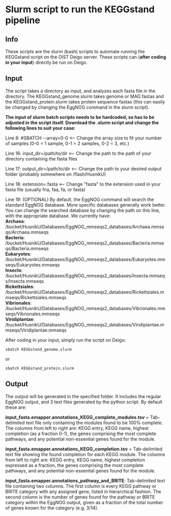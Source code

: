 # Slurm script to run the KEGGstand pipeline
## Info
These scripts are the slurm (bash) scripts to automate running the KEGGstand script on the OIST Deigo server. These scripts can (**after coding in your input**) directly be run on Deigo.

## Input
The script takes a directory as input, and analyzes each fasta file in the directory. The KEGGstand_genome.slurm takes genome or MAG fastas and the KEGGstand_protein.slurm takes protein
sequence fastas (this can easily be changed by changing the EggNOG command in the slurm script).

**The input of slurm batch scripts needs to be hardcoded, so has to be adjusted in the script itself.
Download the .slurm script and change the following lines to suit your case:**

Line 8: #SBATCH --array=0-0 <-- Change the array size to fit your number of samples (0-0 = 1 sample, 0-1 = 2 samples, 0-2 = 3, etc.)

Line 16: input_dir=/path/to/dir <-- Change the path to the path of your directory containing the fasta files  

Line 17: output_dir=/path/to/dir <-- Change the path to your desired output folder (probably somewhere on /flash/HusnikU)  

Line 18: extension=.fasta <-- Change "fasta" to the extension used in your fasta file (usually fna, faa, fa, or fasta)  

Line 19: (OPTIONAL) By default, the EggNOG command will search the standard EggNOG database. More specific databases generally work better. You can change the searched database by changing
the path on this line, with the appropriate database. We currently have:  
**Archaea**: /bucket/HusnikU/Databases/EggNOG_mmseqs2_databases/Archaea.mmseqs/Archaea.mmseqs  
**Bacteria**: /bucket/HusnikU/Databases/EggNOG_mmseqs2_databases/Bacteria.mmseqs/Bacteria.mmseqs  
**Eukaryotes**: /bucket/HusnikU/Databases/EggNOG_mmseqs2_databases/Eukaryotes.mmseqs/Eukaryotes.mmseqs  
**Insects**:  /bucket/HusnikU/Databases/EggNOG_mmseqs2_databases/Insecta.mmseqs/Insecta.mmseqs  
**Rickettsiales**: /bucket/HusnikU/Databases/EggNOG_mmseqs2_databases/Rickettsiales.mmseqs/Rickettsiales.mmseqs  
**Vibrionales**: /bucket/HusnikU/Databases/EggNOG_mmseqs2_databases/Vibrionales.mmseqs/Vibrionales.mmseqs  
**Viridiplantae**: /bucket/HusnikU/Databases/EggNOG_mmseqs2_databases/Viridiplantae.mmseqs/Viridiplantae.mmseqs

After coding in your input, simply run the script on Deigo:
```
sbatch KEGGstand_genome.slurm
```
or 
```
sbatch KEGGstand_protein.slurm
```
## Output
The output will be generated in the specified folder. It includes the regular EggNOG output, and 3 text files generated by 
the python script. By default these are:

**input_fasta.emapper.annotations_KEGG_complete_modules.tsv** = Tab-delimited text file only containing the modules found to be 
100% complete. The columns from left to right are: KEGG entry, KEGG name, highest completion (as a fraction 0-1), the genes comprising the most complete pathways, and any potential non-essential genes found for the module.  

**input_fasta.emapper.annotations_KEGG_completion.tsv** = Tab-delimited text file showing the found completion for each KEGG
module. The columns from left to right are: KEGG entry, KEGG name, highest completion expressed as a fraction, the genes comprising the most complete pathways, and any potential non-essential genes found for the module.  

**input_fasta.emapper.annotations_pathway_and_BRITE**: Tab-delimited text file containing two columns. The first column is every KEGG pathway or BRITE category with any assigned gene, listed in hierarchical fashion. 
The second column is the number of genes found for the pathway or BRITE category within the EggNOG output, given as a fraction of the total number of genes known for the category (e.g. 3/14).
